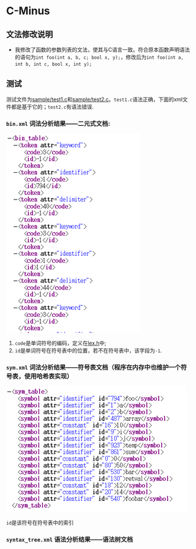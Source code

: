 # C-Minus

## 文法修改说明
- 我修改了函数的参数列表的文法，使其与C语言一致。符合原本函数声明语法的语句为`int foo(int a, b, c; bool x, y);`，修改后为`int foo(int a, int b, int c, bool x, int y);`

## 测试

测试文件为[sample/test1.c](sample/test1.c)和[sample/test2.c](sample/test2.c)。`test1.c`语法正确，下面的xml文件都是基于它的；`test2.c`有语法错误.

### `bin.xml` 词法分析结果——二元式文档:

![](screenshot/bin.png)

1. `code`是单词符号的编码，定义在[lex.h](lex.h)中;
2. `id`是单词符号在符号表中的位置，若不在符号表中，该字段为`-1`.

### `sym.xml` 词法分析结果——符号表文档（程序在内存中也维护一个符号表，使用哈希表实现）

![](screenshot/sym.png)

`id`是该符号在符号表中的索引

### `syntax_tree.xml` 语法分析结果——语法树文档

